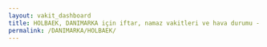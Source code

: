 ```yaml
---
layout: vakit_dashboard
title: HOLBAEK, DANIMARKA için iftar, namaz vakitleri ve hava durumu - ilçe/eyalet seç
permalink: /DANIMARKA/HOLBAEK/
---
```


<script type="text/javascript">
  var GLOBAL_COUNTRY = 'DANIMARKA';
  var GLOBAL_CITY = 'HOLBAEK';
  var GLOBAL_STATE = '';
  var lat = 72;
  var lon = 21;
</script>
